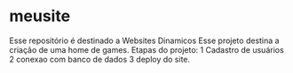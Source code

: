 # meusite
Esse repositório é destinado a Websites Dinamicos
Esse projeto destina a criação de uma home
de games. 
Etapas do projeto:
1 Cadastro de usuários
2 conexao com banco de dados
3 deploy do site.
